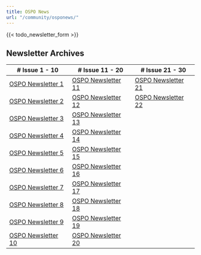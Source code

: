 ```yaml
---
title: OSPO News
url: "/community/osponews/"
---
```


{{< todo_newsletter_form >}}

## Newsletter Archives

| # Issue 1 - 10 | # Issue 11 - 20 | # Issue 21 - 30
| --- | --- | --- |
|[OSPO Newsletter 1](https://ospo-news.ghost.io/ospo-news-from-the-todo-group/)|[OSPO Newsletter 11](https://ospo-news.ghost.io/ospo-news-from-the-todo-group-issue-11/)|[OSPO Newsletter 21](https://ospo-news.ghost.io/osponews-from-the-todo-group-issue-21/)|
|[OSPO Newsletter 2](https://ospo-news.ghost.io/ospo-news-from-the-todo-group-issue-2/)|[OSPO Newsletter 12](https://ospo-news.ghost.io/ospo-news-from-the-todo-group-issue-12/)|[OSPO Newsletter 22](https://ospo-news.ghost.io/osponews-from-the-todo-group-issue-22/)|
|[OSPO Newsletter 3](https://ospo-news.ghost.io/ospo-news-from-the-todo-group-issue-3/)|[OSPO Newsletter 13](https://ospo-news.ghost.io/ospo-news-from-the-todo-group-issue-13/)|
|[OSPO Newsletter 4](https://ospo-news.ghost.io/ospo-news-from-the-todo-group-issue-4/)|[OSPO Newsletter 14](https://ospo-news.ghost.io/ospo-news-from-the-todo-group-issue-14/)|
|[OSPO Newsletter 5](https://ospo-news.ghost.io/ospo-news-from-the-todo-group-issue-5/)|[OSPO Newsletter 15](https://ospo-news.ghost.io/ospo-news-from-the-todo-group-issue-15/)|
|[OSPO Newsletter 6](https://ospo-news.ghost.io/ospo-news-from-the-todo-group-issue-6/)|[OSPO Newsletter 16](https://ospo-news.ghost.io/ospo-news-from-the-todo-group-issue-16/)|
|[OSPO Newsletter 7](https://ospo-news.ghost.io/ospo-news-from-the-todo-group-issue-7/)|[OSPO Newsletter 17](https://ospo-news.ghost.io/ospo-news-from-the-todo-group-issue-17/)|
|[OSPO Newsletter 8](https://ospo-news.ghost.io/ospo-news-from-the-todo-group-issue-8/)|[OSPO Newsletter 18](https://ospo-news.ghost.io/ospo-news-from-the-todo-group-issue-18/)|
|[OSPO Newsletter 9](https://ospo-news.ghost.io/ospo-news-from-the-todo-group-issue-9/)|[OSPO Newsletter 19](https://ospo-news.ghost.io/ospo-news-from-the-todo-group-issue-19/)|
|[OSPO Newsletter 10](https://ospo-news.ghost.io/ospo-news-from-the-todo-group-issue-10/)| [OSPO Newsletter 20](https://ospo-news.ghost.io/ospo-newsletter-20/) |
